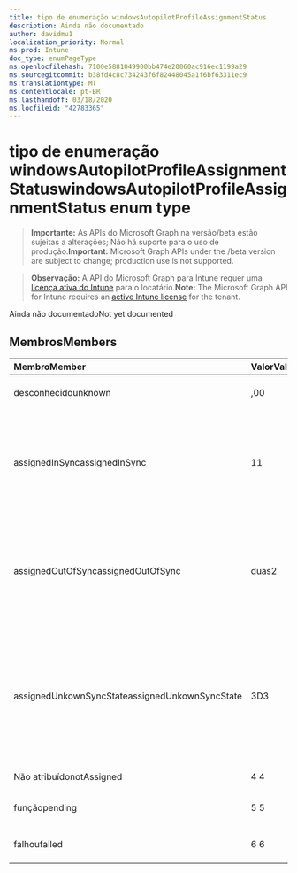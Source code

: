 ```yaml
---
title: tipo de enumeração windowsAutopilotProfileAssignmentStatus
description: Ainda não documentado
author: davidmu1
localization_priority: Normal
ms.prod: Intune
doc_type: enumPageType
ms.openlocfilehash: 7100e5881049900bb474e20060ac916ec1199a29
ms.sourcegitcommit: b38fd4c8c734243f6f82448045a1f6bf63311ec9
ms.translationtype: MT
ms.contentlocale: pt-BR
ms.lasthandoff: 03/18/2020
ms.locfileid: "42783365"
---
```

# <a name="windowsautopilotprofileassignmentstatus-enum-type"></a><span data-ttu-id="e0650-103">tipo de enumeração windowsAutopilotProfileAssignmentStatus</span><span class="sxs-lookup"><span data-stu-id="e0650-103">windowsAutopilotProfileAssignmentStatus enum type</span></span>

> <span data-ttu-id="e0650-104">**Importante:** As APIs do Microsoft Graph na versão/beta estão sujeitas a alterações; Não há suporte para o uso de produção.</span><span class="sxs-lookup"><span data-stu-id="e0650-104">**Important:** Microsoft Graph APIs under the /beta version are subject to change; production use is not supported.</span></span>

> <span data-ttu-id="e0650-105">**Observação:** A API do Microsoft Graph para Intune requer uma [licença ativa do Intune](https://go.microsoft.com/fwlink/?linkid=839381) para o locatário.</span><span class="sxs-lookup"><span data-stu-id="e0650-105">**Note:** The Microsoft Graph API for Intune requires an [active Intune license](https://go.microsoft.com/fwlink/?linkid=839381) for the tenant.</span></span>

<span data-ttu-id="e0650-106">Ainda não documentado</span><span class="sxs-lookup"><span data-stu-id="e0650-106">Not yet documented</span></span>

## <a name="members"></a><span data-ttu-id="e0650-107">Membros</span><span class="sxs-lookup"><span data-stu-id="e0650-107">Members</span></span>
|<span data-ttu-id="e0650-108">Membro</span><span class="sxs-lookup"><span data-stu-id="e0650-108">Member</span></span>|<span data-ttu-id="e0650-109">Valor</span><span class="sxs-lookup"><span data-stu-id="e0650-109">Value</span></span>|<span data-ttu-id="e0650-110">Descrição</span><span class="sxs-lookup"><span data-stu-id="e0650-110">Description</span></span>|
|:---|:---|:---|
|<span data-ttu-id="e0650-111">desconhecido</span><span class="sxs-lookup"><span data-stu-id="e0650-111">unknown</span></span>|<span data-ttu-id="e0650-112">,0</span><span class="sxs-lookup"><span data-stu-id="e0650-112">0</span></span>|<span data-ttu-id="e0650-113">Status de atribuição desconhecido</span><span class="sxs-lookup"><span data-stu-id="e0650-113">Unknown assignment status</span></span>|
|<span data-ttu-id="e0650-114">assignedInSync</span><span class="sxs-lookup"><span data-stu-id="e0650-114">assignedInSync</span></span>|<span data-ttu-id="e0650-115">1</span><span class="sxs-lookup"><span data-stu-id="e0650-115">1</span></span>|<span data-ttu-id="e0650-116">Atribuído com êxito no Intune e em sincronia com o programa piloto automático do Windows</span><span class="sxs-lookup"><span data-stu-id="e0650-116">Assigned successfully in Intune and in sync with Windows auto pilot program</span></span>|
|<span data-ttu-id="e0650-117">assignedOutOfSync</span><span class="sxs-lookup"><span data-stu-id="e0650-117">assignedOutOfSync</span></span>|<span data-ttu-id="e0650-118">duas</span><span class="sxs-lookup"><span data-stu-id="e0650-118">2</span></span>|<span data-ttu-id="e0650-119">Atribuído com êxito no Intune e não em sincronia com o programa piloto automático do Windows</span><span class="sxs-lookup"><span data-stu-id="e0650-119">Assigned successfully in Intune and not in sync with Windows auto pilot program</span></span>|
|<span data-ttu-id="e0650-120">assignedUnkownSyncState</span><span class="sxs-lookup"><span data-stu-id="e0650-120">assignedUnkownSyncState</span></span>|<span data-ttu-id="e0650-121">3D</span><span class="sxs-lookup"><span data-stu-id="e0650-121">3</span></span>|<span data-ttu-id="e0650-122">Atribuído com êxito no Intune e em sincronia ou fora de sincronização com o programa piloto automático do Windows</span><span class="sxs-lookup"><span data-stu-id="e0650-122">Assigned successfully in Intune and either in-sync or out of sync with Windows auto pilot program</span></span>|
|<span data-ttu-id="e0650-123">Não atribuído</span><span class="sxs-lookup"><span data-stu-id="e0650-123">notAssigned</span></span>|<span data-ttu-id="e0650-124">4 </span><span class="sxs-lookup"><span data-stu-id="e0650-124">4</span></span>|<span data-ttu-id="e0650-125">Não atribuído</span><span class="sxs-lookup"><span data-stu-id="e0650-125">Not assigned</span></span>|
|<span data-ttu-id="e0650-126">função</span><span class="sxs-lookup"><span data-stu-id="e0650-126">pending</span></span>|<span data-ttu-id="e0650-127">5 </span><span class="sxs-lookup"><span data-stu-id="e0650-127">5</span></span>|<span data-ttu-id="e0650-128">Atribuição pendente</span><span class="sxs-lookup"><span data-stu-id="e0650-128">Pending assignment</span></span>|
|<span data-ttu-id="e0650-129">falhou</span><span class="sxs-lookup"><span data-stu-id="e0650-129">failed</span></span>|<span data-ttu-id="e0650-130">6 </span><span class="sxs-lookup"><span data-stu-id="e0650-130">6</span></span>| <span data-ttu-id="e0650-131">Falha de atribuição</span><span class="sxs-lookup"><span data-stu-id="e0650-131">Assignment failed</span></span>|



